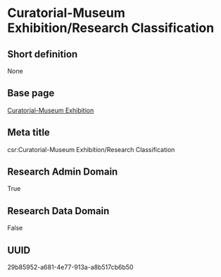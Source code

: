 # Curatorial-Museum Exhibition/Research Classification
## Short definition
None
## Base page
[Curatorial-Museum Exhibition](https://github.com/EuroCRIS/CASRAI-Dictionairies/blob/main/Objects/Curatorial-Museum%20Exhibition.md)
## Meta title
csr:Curatorial-Museum Exhibition/Research Classification
## Research Admin Domain
True
## Research Data Domain
False
## UUID
29b85952-a681-4e77-913a-a8b517cb6b50
